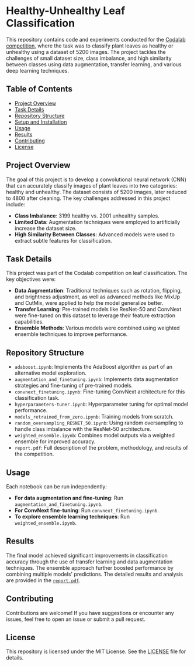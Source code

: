 
# Healthy-Unhealthy Leaf Classification

This repository contains code and experiments conducted for the [Codalab competition](https://codalab.lisn.upsaclay.fr/competitions/16245), where the task was to classify plant leaves as healthy or unhealthy using a dataset of 5200 images. The project tackles the challenges of small dataset size, class imbalance, and high similarity between classes using data augmentation, transfer learning, and various deep learning techniques.

## Table of Contents
- [Project Overview](#project-overview)
- [Task Details](#task-details)
- [Repository Structure](#repository-structure)
- [Setup and Installation](#setup-and-installation)
- [Usage](#usage)
- [Results](#results)
- [Contributing](#contributing)
- [License](#license)

## Project Overview
The goal of this project is to develop a convolutional neural network (CNN) that can accurately classify images of plant leaves into two categories: healthy and unhealthy. The dataset consists of 5200 images, later reduced to 4800 after cleaning. The key challenges addressed in this project include:
- **Class Imbalance**: 3199 healthy vs. 2001 unhealthy samples.
- **Limited Data**: Augmentation techniques were employed to artificially increase the dataset size.
- **High Similarity Between Classes**: Advanced models were used to extract subtle features for classification.

## Task Details
This project was part of the Codalab competition on leaf classification. The key objectives were:
- **Data Augmentation**: Traditional techniques such as rotation, flipping, and brightness adjustment, as well as advanced methods like MixUp and CutMix, were applied to help the model generalize better.
- **Transfer Learning**: Pre-trained models like ResNet-50 and ConvNext were fine-tuned on this dataset to leverage their feature extraction capabilities.
- **Ensemble Methods**: Various models were combined using weighted ensemble techniques to improve performance.

## Repository Structure
- `adaboost.ipynb`: Implements the AdaBoost algorithm as part of an alternative model exploration.
- `augmentation_and_finetuning.ipynb`: Implements data augmentation strategies and fine-tuning of pre-trained models.
- `convnext_finetuning.ipynb`: Fine-tuning ConvNext architecture for this classification task.
- `hyperparameters-tuner.ipynb`: Hyperparameter tuning for optimal model performance.
- `models_retrained_from_zero.ipynb`: Training models from scratch.
- `random_oversampling_RESNET_50.ipynb`: Using random oversampling to handle class imbalance with the ResNet-50 architecture.
- `weighted_ensemble.ipynb`: Combines model outputs via a weighted ensemble for improved accuracy.
- `report.pdf`: Full description of the problem, methodology, and results of the competition.



## Usage
Each notebook can be run independently:
- **For data augmentation and fine-tuning**: Run `augmentation_and_finetuning.ipynb`.
- **For ConvNext fine-tuning**: Run `convnext_finetuning.ipynb`.
- **To explore ensemble learning techniques**: Run `weighted_ensemble.ipynb`.


## Results
The final model achieved significant improvements in classification accuracy through the use of transfer learning and data augmentation techniques. The ensemble approach further boosted performance by combining multiple models' predictions. The detailed results and analysis are provided in the [`report.pdf`](./report.pdf).

## Contributing
Contributions are welcome! If you have suggestions or encounter any issues, feel free to open an issue or submit a pull request.

## License
This repository is licensed under the MIT License. See the [LICENSE](./LICENSE) file for details.
